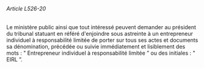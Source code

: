 ###### Article L526-20

Le ministère public ainsi que tout intéressé peuvent demander au président du tribunal statuant en référé d'enjoindre sous astreinte à un entrepreneur individuel à responsabilité limitée de porter sur tous ses actes et documents sa dénomination, précédée ou suivie immédiatement et lisiblement des mots : " Entrepreneur individuel à responsabilité limitée ” ou des initiales : " EIRL ”.

